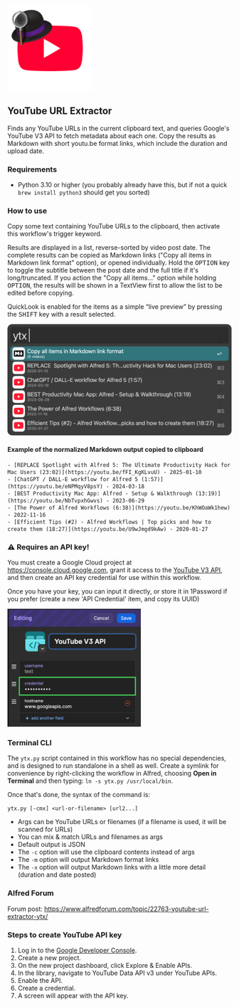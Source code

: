 ![](yt-hat.png)

## YouTube URL Extractor

Finds any YouTube URLs in the current clipboard text, and queries Google's YouTube V3 API to fetch metadata about each one. Copy the results as Markdown with short youtu.be format links, which include the duration and upload date.

### Requirements

- Python 3.10 or higher (you probably already have this, but if not a quick `brew install python3` should get you sorted)

### How to use

Copy some text containing YouTube URLs to the clipboard, then activate this workflow's trigger keyword.

Results are displayed in a list, reverse-sorted by video post date. The complete results can be copied as Markdown links ("Copy all items in Markdown link format" option), or opened individually. Hold the <kbd>OPTION</kbd> key to toggle the subtitle between the post date and the full title if it's long/truncated. If you action the "Copy all items..." option while holding <kbd>OPTION</kbd>, the results will be shown in a TextView first to allow the list to be edited before copying.

QuickLook is enabled for the items as a simple “live preview” by pressing the <kbd>SHIFT</kbd> key with a result selected.

<img src="example.png" />

#### Example of the normalized Markdown output copied to clipboard

```
- [REPLACE Spotlight with Alfred 5: The Ultimate Productivity Hack for Mac Users (23:02)](https://youtu.be/fFI_KgKLvuU) - 2025-01-10
- [ChatGPT / DALL-E workflow for Alfred 5 (1:57)](https://youtu.be/eNPMqyV8psY) - 2024-03-18
- [BEST Productivity Mac App: Alfred - Setup & Walkthrough (13:19)](https://youtu.be/NbTvpxhGwvs) - 2023-06-29
- [The Power of Alfred Workflows (6:38)](https://youtu.be/KhWOaWk1hew) - 2022-11-16
- [Efficient Tips (#2) - Alfred Workflows | Top picks and how to create them (18:27)](https://youtu.be/U9wJmgd9kAw) - 2020-01-27
```

### ⚠️ Requires an API key!

You must create a Google Cloud project at https://console.cloud.google.com, grant it access to the [YouTube V3 API](https://developers.google.com/youtube/v3/docs/), and then create an API key credential for use within this workflow.

Once you have your key, you can input it directly, or store it in 1Password if you prefer (create a new 'API Credential' item, and copy its UUID)

<img src="1pass.png" width="300" />

### Terminal CLI

The `ytx.py` script contained in this workflow has no special dependencies, and is designed to run standalone in a shell as well. Create a symlink for convenience by right-clicking the workflow in Alfred, choosing **Open in Terminal** and then typing: `ln -s ytx.py /usr/local/bin`.

Once that's done, the syntax of the command is:

```
ytx.py [-cmx] <url-or-filename> [url2...]
```

- Args can be YouTube URLs or filenames (if a filename is used, it will be scanned for URLs)
- You can mix & match URLs and filenames as args
- Default output is JSON
- The `-c` option will use the clipboard contents instead of args
- The `-m` option will output Markdown format links
- The `-x` option will output Markdown links with a little more detail (duration and date posted)

### Alfred Forum

Forum post: https://www.alfredforum.com/topic/22763-youtube-url-extractor-ytx/

### Steps to create YouTube API key

1. Log in to the [Google Developer Console][1].
2. Create a new project.
3. On the new project dashboard, click Explore & Enable APIs.
4. In the library, navigate to YouTube Data API v3 under YouTube APIs.
5. Enable the API.
6. Create a credential.
7. A screen will appear with the API key.

[1]: https://console.cloud.google.com